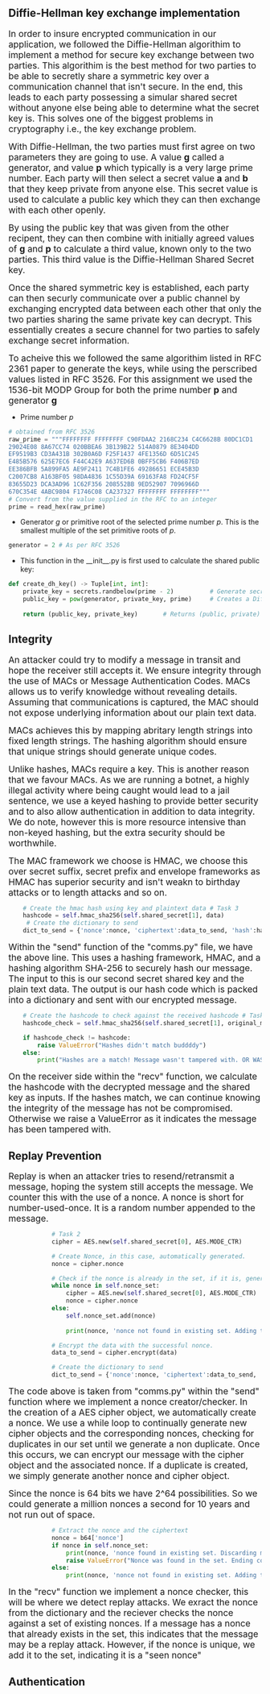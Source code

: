 ## Diffie-Hellman key exchange implementation

<span style="font-size:1.25em;">In order to insure encrypted communication in our application, we followed the Diffie-Hellman algorithim to implement a method for secure key exchange between two parties. This algorithim is the best method for two parties to be able to secretly share a symmetric key over a communication channel that isn't secure. In the end, this leads to each party possessing a simular shared secret without anyone else being able to determine what the secret key is. This solves one of the biggest problems in cryptography i.e., the key exchange problem.</span>

<span style="font-size:1.25em;">With Diffie-Hellman, the two parties must first agree on two parameters they are going to use. A value **g** called a generator, and value **p** which typically is a very large prime number. Each party will then select a secret value **a** and **b** that they keep private from anyone else. This secret value is used to calculate a public key which they can then exchange with each other openly.</span>

<span style="font-size:1.25em;"> By using the public key that was given from the other recipent, they can then combine with initially agreed values of **g** and **p** to calculate a third value, known only to the two parties. This third value is the Diffie-Hellman Shared Secret key.</span>

<span style="font-size:1.25em;"> Once the shared symmetric key is established, each party can then securly communicate over a public channel by exchanging encrypted data between each other that only the two parties sharing the same private key can decrypt. This essentially creates a secure channel for two parties to safely exchange secret information.</span>

<span style="font-size:1.25em;"> To acheive this we followed the same algorithim listed in RFC 2361 paper to generate the keys, while using the perscribed values listed in RFC 3526. For this assignment we used the 1536-bit MODP Group for both the prime number **p** and generator **g**</span>
- Prime number *p*
```python
# obtained from RFC 3526
raw_prime = """FFFFFFFF FFFFFFFF C90FDAA2 2168C234 C4C6628B 80DC1CD1
29024E08 8A67CC74 020BBEA6 3B139B22 514A0879 8E3404DD
EF9519B3 CD3A431B 302B0A6D F25F1437 4FE1356D 6D51C245
E485B576 625E7EC6 F44C42E9 A637ED6B 0BFF5CB6 F406B7ED
EE386BFB 5A899FA5 AE9F2411 7C4B1FE6 49286651 ECE45B3D
C2007CB8 A163BF05 98DA4836 1C55D39A 69163FA8 FD24CF5F
83655D23 DCA3AD96 1C62F356 208552BB 9ED52907 7096966D
670C354E 4ABC9804 F1746C08 CA237327 FFFFFFFF FFFFFFFF"""
# Convert from the value supplied in the RFC to an integer
prime = read_hex(raw_prime)
```
- Generator *g* or primitive root of the selected prime number *p*. This is the smallest multiple of the set primitive roots of *p*.
``` python
generator = 2 # As per RFC 3526
```
- This function in the \_\_init\_\_.py is first used to calculate the shared public key:

```python
def create_dh_key() -> Tuple[int, int]:
    private_key = secrets.randbelow(prime - 2)          # Generate secret using python secrets 
    public_key = pow(generator, private_key, prime)     # Creates a Diffie-Hellman key
    
    return (public_key, private_key)       # Returns (public, private)
```
## Integrity

<span style="font-size:1.25em;">An attacker could try to modify a message in transit and hope the receiver still accepts it. We ensure integrity through the use of MACs or Message Authentication Codes. MACs allows us to verify knowledge without revealing details. Assuming that communications is captured, the MAC should not expose underlying information about our plain text data.</span>

<span style="font-size:1.25em;">MACs achieves this by mapping abritary length strings into fixed length strings. The hashing algorithm should ensure that unique strings should generate unique codes.</span>

<span style="font-size:1.25em;">Unlike hashes, MACs require a key. This is another reason that we favour MACs. As we are running a botnet, a highly illegal activity where being caught would lead to a jail sentence, we use a keyed hashing to provide better security and to also allow authentication in addition to data integrity. We do note, however this is more resource intensive than non-keyed hashing, but the extra security should be worthwhile.</span>

<span style="font-size:1.25em;">The MAC framework we choose is HMAC, we choose this over secret suffix, secret prefix and envelope frameworks as HMAC has superior security and isn't weakn to birthday attacks or to length attacks and so on.</span>

```python
    # Create the hmac hash using key and plaintext data # Task 3
    hashcode = self.hmac_sha256(self.shared_secret[1], data)
     # Create the dictionary to send
    dict_to_send = {'nonce':nonce, 'ciphertext':data_to_send, 'hash':hashcode}
```
<span style="font-size:1.25em;">Within the "send" function of the "comms.py" file, we have the above line. This uses a hashing framework, HMAC, and a hashing algorithm SHA-256 to securely hash our message. The input to this is our second secret shared key and the plain text data. The output is our hash code which is packed into a dictionary and sent with our encrypted message.</span>

```python
    # Create the hashcode to check against the received hashcode # Task 3
    hashcode_check = self.hmac_sha256(self.shared_secret[1], original_msg)

    if hashcode_check != hashcode:
        raise ValueError("Hashes didn't match buddddy")
    else:
        print("Hashes are a match! Message wasn't tampered with. OR WAS IT?")

```
<span style="font-size:1.25em;">On the receiver side within the "recv" function, we calculate the hashcode with the decrypted message and the shared key as inputs. If the hashes match, we can continue knowing the integrity of the message has not be compromised. Otherwise we raise a ValueError as it indicates the message has been tampered with.</span>

## Replay Prevention

<span style="font-size:1.25em;">Replay is when an attacker tries to resend/retransmit a message, hoping the system still accepts the message. We counter this with the use of a nonce. A nonce is short for number-used-once. It is a random number appended to the message.</span>

```python
            # Task 2
            cipher = AES.new(self.shared_secret[0], AES.MODE_CTR)

            # Create Nonce, in this case, automatically generated.
            nonce = cipher.nonce

            # Check if the nonce is already in the set, if it is, generate a new one.
            while nonce in self.nonce_set:
                cipher = AES.new(self.shared_secret[0], AES.MODE_CTR)
                nonce = cipher.nonce
            else:    
                self.nonce_set.add(nonce)
            
                print(nonce, 'nonce not found in existing set. Adding to set.')

            # Encrypt the data with the successful nonce.
            data_to_send = cipher.encrypt(data)

            # Create the dictionary to send
            dict_to_send = {'nonce':nonce, 'ciphertext':data_to_send, 'hash':hashcode}
```
<span style="font-size:1.25em;">The code above is taken from "comms.py" within the "send" function where we implement a nonce creator/checker. In the creation of a AES cipher object, we automatically create a nonce. We use a while loop to continually generate new cipher objects and the corresponding nonces, checking for duplicates in our set until we generate a non duplicate. Once this occurs, we can encrypt our message with the cipher object and the associated nonce. If a duplicate is created, we simply generate another nonce and cipher object.</span>

<span style="font-size:1.25em;">Since the nonce is 64 bits we have 2^64 possibilities. So we could generate a million nonces a second for 10 years and not run out of space.</span>

```python
            # Extract the nonce and the ciphertext
            nonce = b64['nonce']
            if nonce in self.nonce_set:
                print(nonce, 'nonce found in existing set. Discarding message.')
                raise ValueError("Nonce was found in the set. Ending connection.")
            else:
                print(nonce, 'nonce not found in existing set. Adding to set. Message is not a replay attack.')
```


<span style="font-size:1.25em;">In the "recv" function we implement a nonce checker, this will be where we detect replay attacks. We exract the nonce from the dictionary and the reciever checks the nonce against a set of existing nonces. If a message has a nonce that already exists in the set, this indicates that the message may be a replay attack. However, if the nonce is unique, we add it to the set, indicating it is a "seen nonce"</span>

## Authentication 